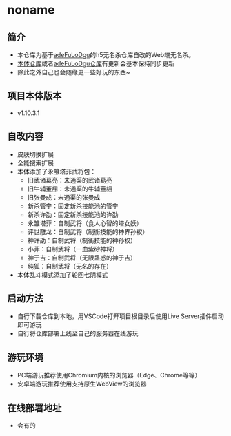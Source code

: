 # noname
## 简介

- 本仓库为基于[adeFuLoDgu](https://github.com/adeFuLoDgu)的h5无名杀仓库自改的Web端无名杀。
- [本体仓库](https://github.com/libccy/noname)或者[adeFuLoDgu仓库](https://github.com/adeFuLoDgu/noname)有更新会基本保持同步更新
- 除此之外自己也会随缘更一些好玩的东西~

## 项目本体版本

- v1.10.3.1

## 自改内容

- 皮肤切换扩展
- 全能搜索扩展
- 本体添加了永雏塔菲武将包：
  - 旧武诸葛亮：未通渠的武诸葛亮
  - 旧牛辅董翓：未通渠的牛辅董翓
  - 旧张曼成：未通渠的张曼成
  - 新杀管宁：固定新杀技能池的管宁
  - 新杀许劭：固定新杀技能池的许劭
  - 永雏塔菲：自制武将（食人心智的塔女妖）
  - 评世雕龙：自制武将（制衡技能的神界孙权）
  - 神许劭：自制武将（制衡技能的神孙权）
  - 小菲：自制武将（一血紫砂神将）
  - 神于吉：自制武将（无限蛊惑的神于吉）
  - 纯狐：自制武将（无名的存在）
- 本体乱斗模式添加了轮回七阴模式

## 启动方法

- 自行下载仓库到本地，用VSCode打开项目根目录后使用Live Server插件启动即可游玩
- 自行将仓库部署上线至自己的服务器在线游玩

## 游玩环境

- PC端游玩推荐使用Chromium内核的浏览器（Edge、Chrome等等）
- 安卓端游玩推荐使用支持原生WebView的浏览器

## 在线部署地址

- 会有的

